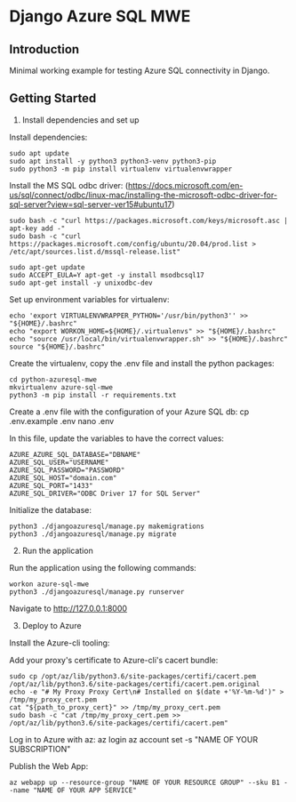 # Django Azure SQL MWE

## Introduction 
Minimal working example for testing Azure SQL connectivity in Django.

## Getting Started
1.	Install dependencies and set up

Install dependencies:

    sudo apt update
    sudo apt install -y python3 python3-venv python3-pip
    sudo python3 -m pip install virtualenv virtualenvwrapper

Install the MS SQL odbc driver:
(https://docs.microsoft.com/en-us/sql/connect/odbc/linux-mac/installing-the-microsoft-odbc-driver-for-sql-server?view=sql-server-ver15#ubuntu17)

    sudo bash -c "curl https://packages.microsoft.com/keys/microsoft.asc | apt-key add -"
    sudo bash -c "curl https://packages.microsoft.com/config/ubuntu/20.04/prod.list > /etc/apt/sources.list.d/mssql-release.list"

    sudo apt-get update
    sudo ACCEPT_EULA=Y apt-get -y install msodbcsql17
    sudo apt-get install -y unixodbc-dev

Set up environment variables for virtualenv:

    echo 'export VIRTUALENVWRAPPER_PYTHON='/usr/bin/python3'' >> "${HOME}/.bashrc"
    echo "export WORKON_HOME=${HOME}/.virtualenvs" >> "${HOME}/.bashrc"
    echo "source /usr/local/bin/virtualenvwrapper.sh" >> "${HOME}/.bashrc"
    source "${HOME}/.bashrc"

Create the virtualenv, copy the .env file and install the python packages:

    cd python-azuresql-mwe
    mkvirtualenv azure-sql-mwe
    python3 -m pip install -r requirements.txt

Create a .env file with the configuration of your Azure SQL db:
    cp .env.example .env
    nano .env

In this file, update the variables to have the correct values:

    AZURE_AZURE_SQL_DATABASE="DBNAME"
    AZURE_SQL_USER="USERNAME"
    AZURE_SQL_PASSWORD="PASSWORD"
    AZURE_SQL_HOST="domain.com"
    AZURE_SQL_PORT="1433"
    AZURE_SQL_DRIVER="ODBC Driver 17 for SQL Server"

Initialize the database:

    python3 ./djangoazuresql/manage.py makemigrations
    python3 ./djangoazuresql/manage.py migrate

2. Run the application

Run the application using the following commands:

    workon azure-sql-mwe
    python3 ./djangoazuresql/manage.py runserver


Navigate to http://127.0.0.1:8000

3. Deploy to Azure

Install the Azure-cli tooling:

Add your proxy's certificate to Azure-cli's cacert bundle:

    sudo cp /opt/az/lib/python3.6/site-packages/certifi/cacert.pem /opt/az/lib/python3.6/site-packages/certifi/cacert.pem.original
    echo -e "# My Proxy Proxy Cert\n# Installed on $(date +'%Y-%m-%d')" > /tmp/my_proxy_cert.pem
    cat "${path_to_proxy_cert}" >> /tmp/my_proxy_cert.pem
    sudo bash -c "cat /tmp/my_proxy_cert.pem >> /opt/az/lib/python3.6/site-packages/certifi/cacert.pem"

Log in to Azure with az:
    az login
    az account set -s "NAME OF YOUR SUBSCRIPTION"

Publish the Web App:
    
    az webapp up --resource-group "NAME OF YOUR RESOURCE GROUP" --sku B1 --name "NAME OF YOUR APP SERVICE"

